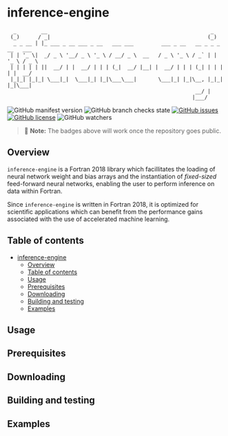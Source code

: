 # inference-engine

```ascii
  _        __                                                     _            
 (_)      / _|                                                   (_)           
  _ _ __ | |_ ___ _ __ ___ _ __   ___ ___         ___ _ __   __ _ _ _ __   ___ 
 | | '_ \|  _/ _ \ '__/ _ \ '_ \ / __/ _ \  __   / _ \ '_ \ / _` | | '_ \ / _ \
 | | | | | ||  __/ | |  __/ | | | (_|  __/ |__| |  __/ | | | (_| | | | | |  __/
 |_|_| |_|_| \___|_|  \___|_| |_|\___\___|       \___|_| |_|\__, |_|_| |_|\___|
                                                             __/ |             
                                                            |___/              
```

![GitHub manifest version](https://img.shields.io/github/manifest-json/v/BerkeleyLab/inference-engine)
![GitHub branch checks state](https://img.shields.io/github/checks-status/BerkeleyLab/inference-engine/main)
[![GitHub issues](https://img.shields.io/github/issues/BerkeleyLab/inference-engine)](https://github.com/BerkeleyLab/inference-engine/issues)
[![GitHub license](https://img.shields.io/github/license/BerkeleyLab/inference-engine)](https://github.com/BerkeleyLab/inference-engine)
![GitHub watchers](https://img.shields.io/github/watchers/BerkeleyLab/inference-engine?style=social)

> :memo: **Note:** The badges above will work once the repository goes public.

## Overview

`inference-engine` is a Fortran 2018 library which facillitates the loading of neural network weight and bias arrays and the instantiation of _fixed-sized_ feed-forward neural networks, enabling the user to perform inference on data within Fortran.

Since `inference-engine` is written in Fortran 2018, it is optimized for scientific applications which can benefit from the performance gains associated with the use of accelerated machine learning.

## Table of contents

- [inference-engine](#inference-engine)
  - [Overview](#overview)
  - [Table of contents](#table-of-contents)
  - [Usage](#usage)
  - [Prerequisites](#prerequisites)
  - [Downloading](#downloading)
  - [Building and testing](#building-and-testing)
  - [Examples](#examples)

## Usage

## Prerequisites

## Downloading

## Building and testing

## Examples
